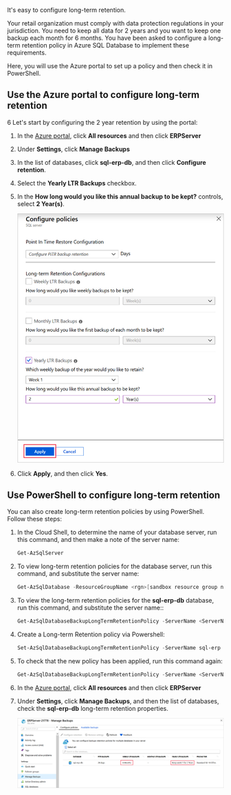It's easy to configure long-term retention.

Your retail organization must comply with data protection regulations in your jurisdiction. You need to keep all data for 2 years and you want to keep one backup each month for 6 months. You have been asked to configure a long-term retention policy in Azure SQL Database to implement these requirements.

Here, you will use the Azure portal to set up a policy and then check it in PowerShell.

## Use the Azure portal to configure long-term retention
6
Let's start by configuring the 2 year retention by using the portal:

1. In the [Azure portal](https://portal.azure.com/learn.docs.microsoft.com?azure-portal=true), click **All resources** and then click **ERPServer**
1. Under **Settings**, click **Manage Backups**
1. In the list of databases, click **sql-erp-db**, and then click **Configure retention**.
1. Select the **Yearly LTR Backups** checkbox.
1. In the **How long would you like this annual backup to be kept?** controls, select **2 Year(s)**.

    ![Configure a yearly rentention policy](../media/5-configure-ltr-policy.png)

1. Click **Apply**, and then click **Yes**.

## Use PowerShell to configure long-term retention

You can also create long-term retention policies by using PowerShell. Follow these steps:

1. In the Cloud Shell, to determine the name of your database server, run this command, and then make a note of the server name:

    ```bash
    Get-AzSqlServer
    ```

1. To view long-term retention policies for the database server, run this command, and substitute the server name:

    ``` Powershell
    Get-AzSqlDatabase -ResourceGroupName <rgn>[sandbox resource group name]</rgn> -ServerName <ServerName> | Get-AzSqlDatabaseLongTermRetentionPolicy
    ```

1. To view the long-term retention policies for the **sql-erp-db** database, run this command, and substitute the server name::

    ``` Powershell
    Get-AzSqlDatabaseBackupLongTermRetentionPolicy -ServerName <ServerName> -DatabaseName sql-erp-db  -ResourceGroupName <rgn>[sandbox resource group name]</rgn>
    ```

1. Create a Long-term Retention policy via Powershell:

    ``` Powershell
    Set-AzSqlDatabaseBackupLongTermRetentionPolicy -ServerName sql-erp -DatabaseName sql-erp-db -ResourceGroupName <rgn>[sandbox resource group name]</rgn> -WeeklyRetention P6M -YearlyRetention P2Y -WeekOfYear 1
    ```

1. To check that the new policy has been applied, run this command again:

    ```PowerShell
    Get-AzSqlDatabaseBackupLongTermRetentionPolicy -ServerName <ServerName> -DatabaseName sql-erp-db  -ResourceGroupName <rgn>[sandbox resource group name]</rgn>
    ```

1. In the [Azure portal](https://portal.azure.com/learn.docs.microsoft.com?azure-portal=true), click **All resources** and then click **ERPServer**
1. Under **Settings**, click **Manage Backups**, and then the list of databases, check the **sql-erp-db** long-term retention properties.

    ![Completed long-term retention settings](../media/5-completed-ltr-settings.png)